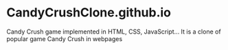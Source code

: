 # CandyCrushClone.github.io
Candy Crush game implemented in HTML, CSS, JavaScript... It is a clone of popular game Candy Crush in webpages

